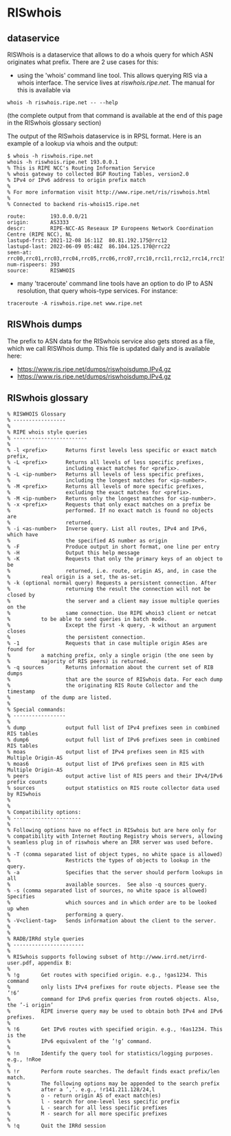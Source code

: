# RISwhois

## dataservice

RISWhois is a dataservice that allows to do a whois query for which ASN originates what prefix. There are 2 use cases for this:
   * using the 'whois' command line tool. This allows querying RIS via a whois interface. The service lives at *riswhois.ripe.net*. The manual for this is available via

```
whois -h riswhois.ripe.net -- --help
```
(the complete output from that command is available at the end of this page in the RISwhois glossary section)

The output of the RISwhois dataservice is in RPSL format. Here is an example of a lookup via whois and the output:

```
$ whois -h riswhois.ripe.net 
whois -h riswhois.ripe.net 193.0.0.1
% This is RIPE NCC's Routing Information Service
% whois gateway to collected BGP Routing Tables, version2.0
% IPv4 or IPv6 address to origin prefix match
%
% For more information visit http://www.ripe.net/ris/riswhois.html
%
% Connected to backend ris-whois15.ripe.net

route:        193.0.0.0/21
origin:       AS3333
descr:        RIPE-NCC-AS Reseaux IP Europeens Network Coordination Centre (RIPE NCC), NL
lastupd-frst: 2021-12-08 16:11Z  80.81.192.175@rrc12
lastupd-last: 2022-06-09 05:48Z  86.104.125.170@rrc22
seen-at:      rrc00,rrc01,rrc03,rrc04,rrc05,rrc06,rrc07,rrc10,rrc11,rrc12,rrc14,rrc15,rrc16,rrc18,rrc19,rrc20,rrc21,rrc22,rrc23,rrc24,rrc25,rrc26
num-rispeers: 393
source:       RISWHOIS
```


   * many 'traceroute' command line tools have an option to do IP to ASN resolution, that query whois-type services. For instance:
```
traceroute -A riswhois.ripe.net www.ripe.net
```

## RISWhois dumps

The prefix to ASN data for the RISwhois service also gets stored as a file, which we call RISWhois dump. This file is updated daily and is available here:
   * https://www.ris.ripe.net/dumps/riswhoisdump.IPv4.gz
   * https://www.ris.ripe.net/dumps/riswhoisdump.IPv4.gz


## RISwhois glossary
```
% RISWHOIS Glossary
% -----------------
% 
% RIPE whois style queries
% ------------------------
% 
% -l <prefix>      Returns first levels less specific or exact match prefix, 
% -L <prefix>      Returns all levels of less specific prefixes, 
%                  including exact matches for <prefix>. 
% -L <ip-number>   Returns all levels of less specific prefixes, 
%                  including the longest matches for <ip-number>. 
% -M <prefix>      Returns all levels of more specific prefixes, 
%                  excluding the exact matches for <prefix>. 
% -M <ip-number>   Returns only the longest matches for <ip-number>. 
% -x <prefix>      Requests that only exact matches on a prefix be 
%                  performed. If no exact match is found no objects are 
%                  returned. 
% -i <as-number>   Inverse query. List all routes, IPv4 and IPv6, which have
%                  the specified AS number as origin
% -F               Produce output in short format, one line per entry 
% -H               Output this help message 
% -K               Requests that only the primary keys of an object to be 
%                  returned, i.e. route, origin AS, and, in case the 
%		   real origin is a set, the as-set. 
% -k (optional normal query) Requests a persistent connection. After 
%                  returning the result the connection will not be closed by 
%                  the server and a client may issue multiple queries on the 
%                  same connection. Use RIPE whois3 client or netcat 
%		   to be able to send queries in batch mode.  
%                  Except the first -k query, -k without an argument closes 
%                  the persistent connection.  
% -1               Requests that in case multiple origin ASes are found for 
%		   a matching prefix, only a single origin (the one seen by 
%		   majority of RIS peers) is returned. 
% -q sources       Returns information about the current set of RIB dumps 
%                  that are the source of RISwhois data. For each dump 
%                  the originating RIS Route Collector and the timestamp 
%		   of the dump are listed. 
% 
% Special commands: 
% -----------------
%
% dump             output full list of IPv4 prefixes seen in combined RIS tables 
% dump6            output full list of IPv6 prefixes seen in combined RIS tables 
% moas             output list of IPv4 prefixes seen in RIS with Multiple Origin-AS 
% moas6            output list of IPv6 prefixes seen in RIS with Multiple Origin-AS 
% peers            output active list of RIS peers and their IPv4/IPv6 prefix counts
% sources          output statistics on RIS route collector data used by RISwhois 
% 
% 
% Compatibility options: 
% ----------------------
% 
% Following options have no effect in RISwhois but are here only for 
% compatibility with Internet Routing Registry whois servers, allowing 
% seamless plug in of riswhois where an IRR server was used before. 
% 
% -T (comma separated list of object types, no white space is allowed) 
%                  Restricts the types of objects to lookup in the query. 
% -a               Specifies that the server should perform lookups in all 
%                  available sources.  See also -q sources query. 
% -s (comma separated list of sources, no white space is allowed) Specifies 
%                  which sources and in which order are to be looked up when 
%                  performing a query. 
% -V<client-tag>   Sends information about the client to the server. 
% 
% 
% RADB/IRRd style queries 
% -----------------------
% 
% RISwhois supports following subset of http://www.irrd.net/irrd-user.pdf, appendix B: 
% 
% !g       Get routes with specified origin. e.g., !gas1234. This command 
%          only lists IPv4 prefixes for route objects. Please see the ’!6’ 
%          command for IPv6 prefix queries from route6 objects. Also, the ’-i origin’ 
%          RIPE inverse query may be used to obtain both IPv4 and IPv6 prefixes. 
% 
% !6       Get IPv6 routes with specified origin. e.g., !6as1234. This is the 
%          IPv6 equivalent of the ’!g’ command. 
% 
% !n       Identify the query tool for statistics/logging purposes. e.g., !nRoe 
% 
% !r       Perform route searches. The default finds exact prefix/len match. 
%          The following options may be appended to the search prefix 
%          after a ’,’. e.g., !r141.211.128/24,l 
%          o - return origin AS of exact match(es) 
%          l - search for one-level less specific prefix 
%          L - search for all less specific prefixes 
%          M - search for all more specific prefixes 
% 
% !q       Quit the IRRd session
```
